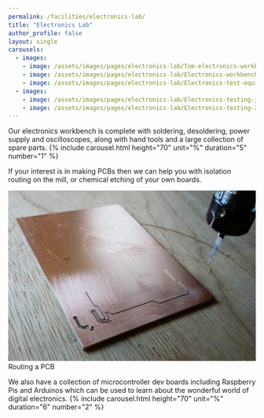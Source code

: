 ```yaml
---
permalink: /facilities/electronics-lab/
title: "Electronics Lab"
author_profile: false
layout: single
carousels:
  - images:
    - image: /assets/images/pages/electronics-lab/Tom-electronics-workbench.webp
    - image: /assets/images/pages/electronics-lab/Electronics-workbench-closeup.webp
    - image: /assets/images/pages/electronics-lab/Electronics-test-equipment.webp
  - images:
    - image: /assets/images/pages/electronics-lab/Electronics-testing.jpg
    - image: /assets/images/pages/electronics-lab/Electronics-testing-2.jpg
---
```


Our electronics workbench is complete with soldering, desoldering, power
supply and oscilloscopes, along with hand tools and a large collection
of spare parts.
{% include carousel.html height="70" unit="%" duration="5" number="1" %}

If your interest is in making PCBs then we can help you with isolation
routing on the mill, or chemical etching of your own boards.

![Routing a PCB](/assets/images/pages/electronics-lab/Routing-circuit-board.jpg)
Routing a PCB

We also have a collection of microcontroller dev boards including Raspberry Pis
and Arduinos which can be used to learn about the
wonderful world of digital electronics.
{% include carousel.html height="70" unit="%" duration="6" number="2" %}

